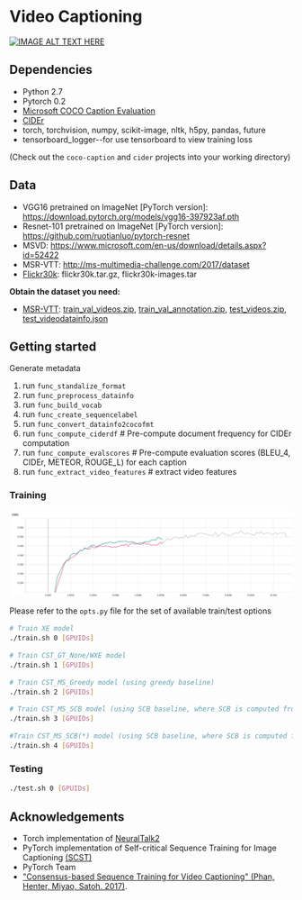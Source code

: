 # Video Captioning

[![IMAGE ALT TEXT HERE](https://img.youtube.com/vi/Mc_31ZPRm9g/0.jpg)](https://www.youtube.com/watch?v=Mc_31ZPRm9g)

## Dependencies ###

* Python 2.7
* Pytorch 0.2
* [Microsoft COCO Caption Evaluation](https://github.com/tylin/coco-caption)
* [CIDEr](https://github.com/plsang/cider)
* torch, torchvision, numpy, scikit-image, nltk, h5py, pandas, future 
* tensorboard_logger--for use tensorboard to view training loss

(Check out the `coco-caption` and `cider` projects into your working directory)

## Data
- VGG16 pretrained on ImageNet [PyTorch version]: https://download.pytorch.org/models/vgg16-397923af.pth
- Resnet-101 pretrained on ImageNet [PyTorch version]: https://github.com/ruotianluo/pytorch-resnet
- MSVD: https://www.microsoft.com/en-us/download/details.aspx?id=52422
- MSR-VTT: http://ms-multimedia-challenge.com/2017/dataset
- [Flickr30k](http://shannon.cs.illinois.edu/DenotationGraph/): flickr30k.tar.gz, flickr30k-images.tar

**Obtain the dataset you need:**

* [MSR-VTT](http://ms-multimedia-challenge.com/dataset):
[train_val_videos.zip](http://202.38.69.241/static/resource/train_val_videos.zip),
[train_val_annotation.zip](http://202.38.69.241/static/resource/train_val_annotation.zip),
[test_videos.zip](http://202.38.69.241/static/resource/test_videos.zip),
[test_videodatainfo.json](http://ms-multimedia-challenge.com/static/resource/test_videodatainfo.json)

## Getting started ###
Generate metadata

1. run `func_standalize_format`
2. run `func_preprocess_datainfo`
3. run `func_build_vocab`
4. run `func_create_sequencelabel`
5. run `func_convert_datainfo2cocofmt`
6. run `func_compute_ciderdf` # Pre-compute document frequency for CIDEr computation
7. run `func_compute_evalscores` # Pre-compute evaluation scores (BLEU_4, CIDEr, METEOR, ROUGE_L) for each caption
8. run `func_extract_video_features` # extract video features


### Training

![](curve.png)

Please refer to the `opts.py` file for the set of available train/test options
```bash
# Train XE model
./train.sh 0 [GPUIDs]
```
```bash
# Train CST_GT_None/WXE model
./train.sh 1 [GPUIDs]
```

```bash
# Train CST_MS_Greedy model (using greedy baseline)
./train.sh 2 [GPUIDs]
```

```bash
# Train CST_MS_SCB model (using SCB baseline, where SCB is computed from GT captions)
./train.sh 3 [GPUIDs]
```

```bash
#Train CST_MS_SCB(*) model (using SCB baseline, where SCB is computed from model sampled captions)
./train.sh 4 [GPUIDs]
```

### Testing

```bash
./test.sh 0 [GPUIDs]
```

## Acknowledgements

* Torch implementation of [NeuralTalk2](https://github.com/karpathy/neuraltalk2)
* PyTorch implementation of Self-critical Sequence Training for Image Captioning [(SCST)](https://github.com/ruotianluo/self-critical.pytorch)
* PyTorch Team
* ["Consensus-based Sequence Training for Video Captioning" (Phan, Henter, Miyao, Satoh. 2017)](https://arxiv.org/abs/1712.09532).
